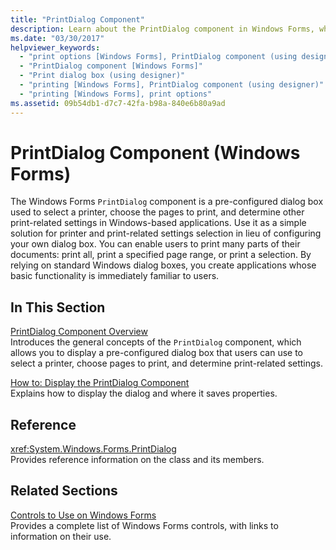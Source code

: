 ```yaml
---
title: "PrintDialog Component"
description: Learn about the PrintDialog component in Windows Forms, which is a pre-configured dialog box used to select a printer.
ms.date: "03/30/2017"
helpviewer_keywords: 
  - "print options [Windows Forms], PrintDialog component (using designer)"
  - "PrintDialog component [Windows Forms]"
  - "Print dialog box (using designer)"
  - "printing [Windows Forms], PrintDialog component (using designer)"
  - "printing [Windows Forms], print options"
ms.assetid: 09b54db1-d7c7-42fa-b98a-840e6b80a9ad
---
```

# PrintDialog Component (Windows Forms)
The Windows Forms `PrintDialog` component is a pre-configured dialog box used to select a printer, choose the pages to print, and determine other print-related settings in Windows-based applications. Use it as a simple solution for printer and print-related settings selection in lieu of configuring your own dialog box. You can enable users to print many parts of their documents: print all, print a specified page range, or print a selection. By relying on standard Windows dialog boxes, you create applications whose basic functionality is immediately familiar to users.  
  
## In This Section  
 [PrintDialog Component Overview](printdialog-component-overview-windows-forms.md)  
 Introduces the general concepts of the `PrintDialog` component, which allows you to display a pre-configured dialog box that users can use to select a printer, choose pages to print, and determine print-related settings.  
  
 [How to: Display the PrintDialog Component](how-to-display-the-printdialog-component.md)  
 Explains how to display the dialog and where it saves properties.  
  
## Reference  
 <xref:System.Windows.Forms.PrintDialog>  
 Provides reference information on the class and its members.  
  
## Related Sections  
 [Controls to Use on Windows Forms](controls-to-use-on-windows-forms.md)  
 Provides a complete list of Windows Forms controls, with links to information on their use.

